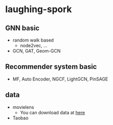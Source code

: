 # laughing-spork

## GNN basic
* random walk based
  * node2vec, ...
* GCN, GAT, Geom-GCN

## Recommender system basic
* MF, Auto Encoder, NGCF, LightGCN, PinSAGE

## data
* movielens
  * You can download data at [here](https://grouplens.org/datasets/movielens/)
* Taobao
